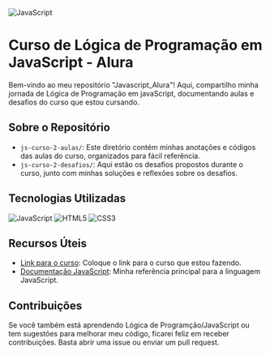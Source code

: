 
![JavaScript](https://upload.wikimedia.org/wikipedia/commons/thumb/9/99/Unofficial_JavaScript_logo_2.svg/390px-Unofficial_JavaScript_logo_2.svg.png)
# Curso de Lógica de Programação em JavaScript - Alura

Bem-vindo ao meu repositório "Javascript_Alura"! Aqui, compartilho minha jornada de Lógica de Programação em javaScript, documentando aulas e desafios do curso que estou cursando.

## Sobre o Repositório

- `js-curso-2-aulas/`:  Este diretório contém minhas anotações e códigos das aulas do curso, organizados para fácil referência.
- `js-curso-2-desafios/`: Aqui estão os desafios propostos durante o curso, junto com minhas soluções e reflexões sobre os desafios.

## Tecnologias Utilizadas

![JavaScript](https://img.shields.io/badge/JavaScript-F7DF1E?style=for-the-badge&logo=javascript&logoColor=black)    ![HTML5](https://img.shields.io/badge/HTML5-E34F26?style=for-the-badge&logo=html5&logoColor=white)    ![CSS3](https://img.shields.io/badge/CSS3-1572B6?style=for-the-badge&logo=css3&logoColor=white)

## Recursos Úteis

- [Link para o curso](https://cursos.alura.com.br/): Coloque o link para o curso que estou fazendo.
- [Documentação JavaScript](https://developer.mozilla.org/pt-BR/docs/Learn/JavaScript/First_steps/What_is_JavaScript): Minha referência principal para a linguagem JavaScript.

## Contribuições

Se você também está aprendendo Lógica de Programção/JavaScript ou tem sugestões para melhorar meu código, ficarei feliz em receber contribuições. Basta abrir uma issue ou enviar um pull request.
